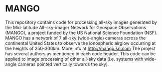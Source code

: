 # MANGO
This repository contains code for processing all-sky images generated by the Mid-latitude All-sky-imager Network for Geospace Observations (MANGO), a project funded by the US National Science Foundation (NSF). MANGO has a network of 7 all-sky (wide-angle) cameras across the continental United States to observe the ionospheric airglow occurring at the heights of 250-300km. More info at http://mango.sri.com
The project has several authors as mentioned in each code header. This code can be applied to image processing of other all-sky data (i.e. systems with wide-angle cameras pointed vertically towards the sky).  
